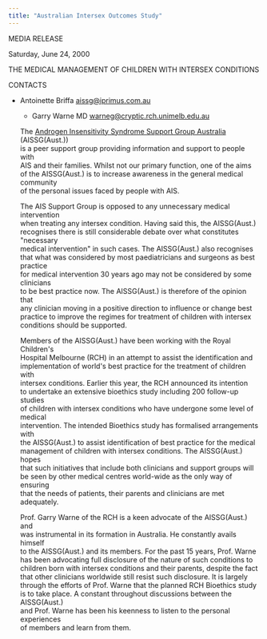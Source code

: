 ```yaml
---
title: "Australian Intersex Outcomes Study"
---
```


  
  


MEDIA RELEASE

  
  


Saturday, June 24, 2000

  
  


THE MEDICAL MANAGEMENT OF CHILDREN WITH INTERSEX CONDITIONS

  
  


CONTACTS 

  
  


  


  * Antoinette Briffa <A HREF="mailto:aissg@iprimus.com.au">aissg@iprimus.com.au</A>  
      * Garry Warne MD <A HREF="mailto:warneg@cryptic.rch.unimelb.edu.au">warneg@cryptic.rch.unimelb.edu.au</A>  
        </UL>  
  
        The <A HREF="http://www.geocities.com/aissg/" TARGET="_top">Androgen Insensitivity Syndrome Support Group Australia</A> (AISSG(Aust.))  
        is a peer support group providing information and support to people with  
        AIS and their families. Whilst not our primary function, one of the aims  
        of the AISSG(Aust.) is to increase awareness in the general medical community  
        of the personal issues faced by people with AIS.
        
  
  
        The AIS Support Group is opposed to any unnecessary medical intervention  
        when treating any intersex condition. Having said this, the AISSG(Aust.)  
        recognises there is still considerable debate over what constitutes "necessary  
        medical intervention" in such cases. The AISSG(Aust.) also recognises  
        that what was considered by most paediatricians and surgeons as best practice  
        for medical intervention 30 years ago may not be considered by some clinicians  
        to be best practice now. The AISSG(Aust.) is therefore of the opinion that  
        any clinician moving in a positive direction to influence or change best  
        practice to improve the regimes for treatment of children with intersex  
        conditions should be supported.
        
  
  
        Members of the AISSG(Aust.) have been working with the Royal Children's  
        Hospital Melbourne (RCH) in an attempt to assist the identification and  
        implementation of world's best practice for the treatment of children with  
        intersex conditions. Earlier this year, the RCH announced its intention  
        to undertake an extensive bioethics study including 200 follow-up studies  
        of children with intersex conditions who have undergone some level of medical  
        intervention. The intended Bioethics study has formalised arrangements with  
        the AISSG(Aust.) to assist identification of best practice for the medical  
        management of children with intersex conditions. The AISSG(Aust.) hopes  
        that such initiatives that include both clinicians and support groups will  
        be seen by other medical centres world-wide as the only way of ensuring  
        that the needs of patients, their parents and clinicians are met adequately.  
        
        
  
  
        Prof. Garry Warne of the RCH is a keen advocate of the AISSG(Aust.) and  
        was instrumental in its formation in Australia. He constantly avails himself  
        to the AISSG(Aust.) and its members. For the past 15 years, Prof. Warne  
        has been advocating full disclosure of the nature of such conditions to  
        children born with intersex conditions and their parents, despite the fact  
        that other clinicians worldwide still resist such disclosure. It is largely  
        through the efforts of Prof. Warne that the planned RCH Bioethics study  
        is to take place. A constant throughout discussions between the AISSG(Aust.)  
        and Prof. Warne has been his keenness to listen to the personal experiences  
        of members and learn from them.